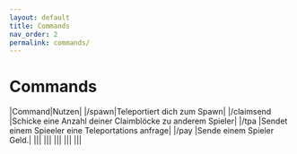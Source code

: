 ```yaml
---
layout: default
title: Commands
nav_order: 2
permalink: commands/
---
```


# Commands

|Command|Nutzen|
|/spawn|Teleportiert dich zum Spawn|
|/claimsend <Spieler> <Anzahl>|Schicke eine Anzahl deiner Claimblöcke zu anderem Spieler|
|/tpa <Spieler>|Sendet einem Spieeler eine Teleportations anfrage|
|/pay  <Spieler> <Anzahl>|Sende einem Spieler Geld.|
|||
|||
|||
|||
|||
